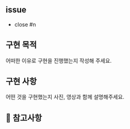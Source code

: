 ## issue
- close #n

## 구현 목적
어떠한 이유로 구현을 진행했는지 작성해 주세요.

## 구현 사항
어떤 것을 구현했는지 사진, 영상과 함께 설명해주세요.

## 🫡 참고사항
